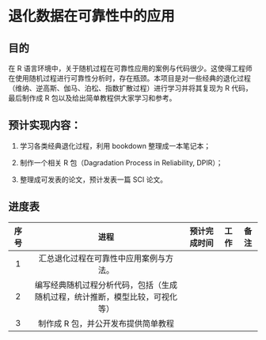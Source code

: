 # 退化数据在可靠性中的应用

## 目的

在 R 语言环境中，关于随机过程在可靠性应用的案例与代码很少。这使得工程师在使用随机过程进行可靠性分析时，存在瓶颈。本项目是对一些经典的退化过程（维纳、逆高斯、伽马、泊松、指数扩散过程）进行学习并将其复现为 R 代码，最后制作成 R 包以及给出简单教程供大家学习和参考。


## 预计实现内容：

1. 学习各类经典退化过程，利用 bookdown 整理成一本笔记本；

2. 制作一个相关 R 包（Dagradation Process in Reliability, DPIR）；

3. 整理成可发表的论文，预计发表一篇 SCI 论文。


## 进度表

|序号|    进程     |    预计完成时间   |   工作    |    备注   |
|:----------:|:----------:|:----------:|:--------:|:--------:|
|1| 汇总退化过程在可靠性中应用案例与方法。||||
|2| 编写经典随机过程分析代码，包括（生成随机过程，统计推断，模型比较，可视化等）||||
|3| 制作成 R 包，并公开发布提供简单教程||||
